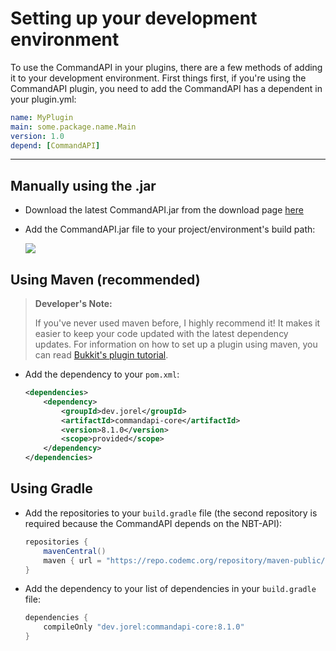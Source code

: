 # Setting up your development environment

To use the CommandAPI in your plugins, there are a few methods of adding it to your development environment. First things first, if you're using the CommandAPI plugin, you need to add the CommandAPI has a dependent in your plugin.yml:

```yaml
name: MyPlugin
main: some.package.name.Main
version: 1.0
depend: [CommandAPI]
```



-----

## Manually using the .jar

- Download the latest CommandAPI.jar from the download page [here](https://github.com/JorelAli/CommandAPI/releases/latest)

- Add the CommandAPI.jar file to your project/environment's build path:

  ![](images/eclipse.jpg)
  

## Using Maven (recommended)

> **Developer's Note:**
>
> If you've never used maven before, I highly recommend it! It makes it easier to keep your code updated with the latest dependency updates. For information on how to set up a plugin using maven, you can read [Bukkit's plugin tutorial](https://bukkit.gamepedia.com/Plugin_Tutorial).

* Add the dependency to your `pom.xml`:

  ```xml
  <dependencies>
      <dependency>
          <groupId>dev.jorel</groupId>
          <artifactId>commandapi-core</artifactId>
          <version>8.1.0</version>
          <scope>provided</scope>
      </dependency>
  </dependencies>
  ```

## Using Gradle

* Add the repositories to your `build.gradle` file (the second repository is required because the CommandAPI depends on the NBT-API):

  ```gradle
  repositories {
      mavenCentral()
      maven { url = "https://repo.codemc.org/repository/maven-public/" }
  }
  ```
  
* Add the dependency to your list of dependencies in your `build.gradle` file:

  ```gradle
  dependencies {
      compileOnly "dev.jorel:commandapi-core:8.1.0"
  }
  ```
